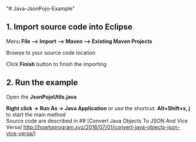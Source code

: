 "# Java-JsonPojo-Example" 


## 1. Import source code into Eclipse

Menu **File –> Import –> Maven –> Existing Maven Projects**

Browse to your source code location

Click **Finish** button to finish the importing

## 2. Run the example

Open the **JsonPojoUtils.java** 

**Right click -> Run As -> Java Application** or use the shortcut: **Alt+Shift+x, j** to start the main method  
Source code are described in ## [Convert Java Objects To JSON And Vice Versa] http://howtoprogram.xyz/2016/07/01/convert-java-objects-json-vice-versa/) 